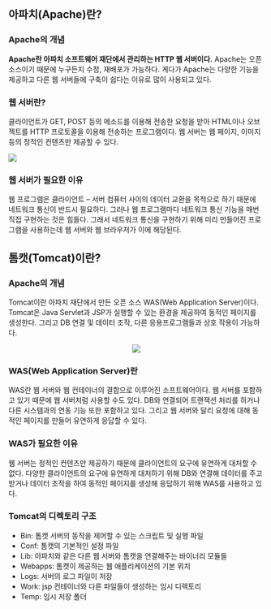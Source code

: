 ## 아파치(Apache)란?

### Apache의 개념

**Apache란 아파치 소프트웨어 재단에서 관리하는 HTTP 웹 서버이다.** Apache는 오픈 소스이기 때문에 누구든지 수정, 재배포가 가능하다. 게다가 Apache는 다양한 기능을 제공하고 다른 웹 서버들에 구축이 쉽다는 이유로 많이 사용되고 있다.

### 웹 서버란?

클라이언트가 GET, POST 등의 메소드를 이용해 전송한 요청을 받아 HTML이나 오브젝트를 HTTP 프로토콜을 이용해 전송하는 프로그램이다. 웹 서버는 웹 페이지, 이미지 등의 정적인 컨텐츠만 제공할 수 있다.

![](https://i.postimg.cc/mDyksS7V/img1-daumcdn.jpg)

### 웹 서버가 필요한 이유

웹 프로그램은 클라이언트 – 서버 컴퓨터 사이의 데이터 교환을 목적으로 하기 때문에 네트워크 통신이 반드시 필요하다. 그러나 웹 프로그램마다 네트워크 통신 기능을 매번 직접 구현하는 것은 힘들다. 그래서 네트워크 통신을 구현하기 위해 미리 만들어진 프로그램을 사용하는데 웹 서버와 웹 브라우저가 이에 해당된다.

## 톰캣(Tomcat)이란?

### Apache의 개념

Tomcat이란 아파치 재단에서 만든 오픈 소스 WAS(Web Application Server)이다. Tomcat은 Java Servlet과 JSP가 실행할 수 있는 환경을 제공하여 동적인 페이지를 생성한다. 그리고 DB 연결 및 데이터 조작, 다른 응용프로그램들과 상호 작용이 가능하다.

<p align="center"><img src="https://i.postimg.cc/Bbs3B87z/img1-daumcdn.png"></p>

### WAS(Web Application Server)란

WAS란 웹 서버와 웹 컨테이너의 결합으로 이루어진 소프트웨어이다. 웹 서버를 포함하고 있기 때문에 웹 서버처럼 사용할 수도 있다. DB와 연결되어 트랜잭션 처리를 하거나 다른 시스템과의 연동 기능 또한 포함하고 있다. 그리고 웹 서버와 달리 요청에 대해 동적인 페이지를 만들어 유연하게 응답할 수 있다.

### WAS가 필요한 이유

웹 서버는 정적인 컨텐츠만 제공하기 때문에 클라이언트의 요구에 유연하게 대처할 수 없다. 다양한 클라이언트의 요구에 유연하게 대처하기 위해 DB와 연결해 데이터를 주고받거나 데이터 조작을 하여 동적인 페이지를 생성해 응답하기 위해 WAS를 사용하고 있다.

### Tomcat의 디렉토리 구조

- Bin: 톰캣 서버의 동작을 제어할 수 있는 스크립트 및 실행 파일
- Conf: 톰캣의 기본적인 설정 파일
- Lib: 아파치와 같은 다른 웹 서버와 톰캣을 연결해주는 바이너리 모듈들
- Webapps: 톰캣이 제공하는 웹 애플리케이션의 기본 위치
- Logs: 서버의 로그 파일이 저장
- Work: jsp 컨테이너와 다른 파일들이 생성하는 임시 디렉토리
- Temp: 임시 저장 폴더
